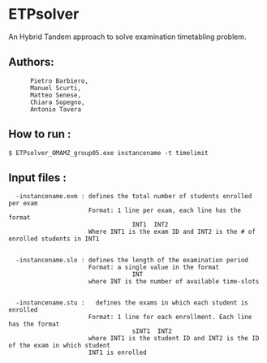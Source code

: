 # ETPsolver
An Hybrid Tandem approach to solve examination timetabling problem. 

## Authors:
          Pietro Barbiero,
          Manuel Scurti,
          Matteo Senese,
          Chiara Sopegno,
          Antonio Tavera
          
        
## How to run :
    
    $ ETPsolver_OMAMZ_group05.exe instancename -t timelimit
 
## Input files :
      
      -instancename.exm : defines the total number of students enrolled per exam
                          Format: 1 line per exam, each line has the format
                                      INT1  INT2
                          Where INT1 is the exam ID and INT2 is the # of enrolled students in INT1
      
      
      -instancename.slo : defines the length of the examination period      
                          Format: a single value in the format
                                      INT
                          where INT is the number of available time-slots
                          
                          
      -instancename.stu :   defines the exams in which each student is enrolled
                          Format: 1 line for each enrollment. Each line has the format
                                      sINT1  INT2
                          where INT1 is the student ID and INT2 is the ID of the exam in which student
                          INT1 is enrolled
                    
      
